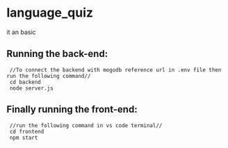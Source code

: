 # language_quiz
it an basic
## Running the back-end:
     //To connect the backend with mogodb reference url in .env file then run the following command//
     cd backend
     node server.js
## Finally running the front-end:
     //run the following command in vs code terminal//
     cd frontend
     npm start
